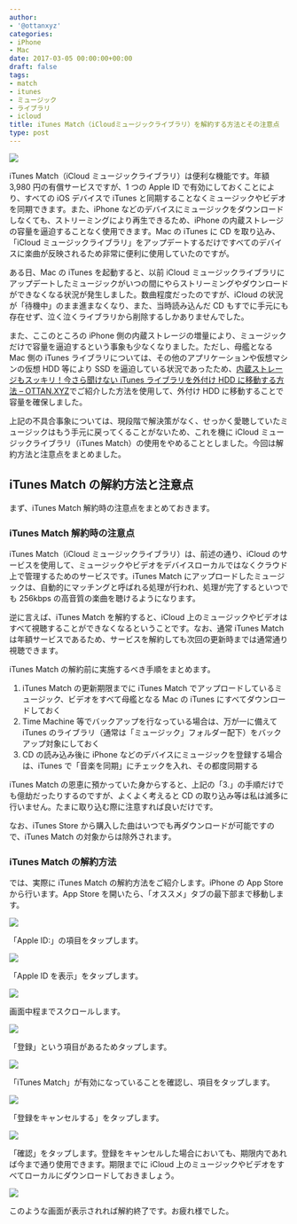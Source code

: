 ```yaml
---
author:
- '@ottanxyz'
categories:
- iPhone
- Mac
date: 2017-03-05 00:00:00+00:00
draft: false
tags:
- match
- itunes
- ミュージック
- ライブラリ
- icloud
title: iTunes Match（iCloudミュージックライブラリ）を解約する方法とその注意点
type: post
---
```


![](170305-58bb8296c2675.jpg)

iTunes Match（iCloud ミュージックライブラリ）は便利な機能です。年額 3,980 円の有償サービスですが、1 つの Apple ID で有効にしておくことにより、すべての iOS デバイスで iTunes と同期することなくミュージックやビデオを同期できます。また、iPhone などのデバイスにミュージックをダウンロードしなくても、ストリーミングにより再生できるため、iPhone の内蔵ストレージの容量を逼迫することなく使用できます。Mac の iTunes に CD を取り込み、「iCloud ミュージックライブラリ」をアップデートするだけですべてのデバイスに楽曲が反映されるため非常に便利に使用していたのですが。

ある日、Mac の iTunes を起動すると、以前 iCloud ミュージックライブラリにアップデートしたミュージックがいつの間にやらストリーミングやダウンロードができなくなる状況が発生しました。数曲程度だったのですが、iCloud の状況が「待機中」のまま進まなくなり、また、当時読み込んだ CD もすでに手元にも存在せず、泣く泣くライブラリから削除するしかありませんでした。

また、ここのところの iPhone 側の内蔵ストレージの増量により、ミュージックだけで容量を逼迫するという事象も少なくなりました。ただし、母艦となる Mac 側の iTunes ライブラリについては、その他のアプリケーションや仮想マシンの仮想 HDD 等により SSD を逼迫している状況であったため、[内蔵ストレージもスッキリ！今さら聞けない iTunes ライブラリを外付け HDD に移動する方法 – OTTAN.XYZ](/posts/2016/10/itunes-library-external-hdd-5100/)でご紹介した方法を使用して、外付け HDD に移動することで容量を確保しました。

上記の不具合事象については、現段階で解決策がなく、せっかく愛聴していたミュージックはもう手元に戻ってくることがないため、これを機に iCloud ミュージックライブラリ（iTunes Match）の使用をやめることとしました。今回は解約方法と注意点をまとめました。

## iTunes Match の解約方法と注意点

まず、iTunes Match 解約時の注意点をまとめておきます。

### iTunes Match 解約時の注意点

iTunes Match（iCloud ミュージックライブラリ）は、前述の通り、iCloud のサービスを使用して、ミュージックやビデオをデバイスローカルではなくクラウド上で管理するためのサービスです。iTunes Match にアップロードしたミュージックは、自動的にマッチングと呼ばれる処理が行われ、処理が完了するといつでも 256kbps の高音質の楽曲を聴けるようになります。

逆に言えば、iTunes Match を解約すると、iCloud 上のミュージックやビデオはすべて視聴することができなくなるということです。なお、通常 iTunes Match は年額サービスであるため、サービスを解約しても次回の更新時までは通常通り視聴できます。

iTunes Match の解約前に実施するべき手順をまとめます。

1. iTunes Match の更新期限までに iTunes Match でアップロードしているミュージック、ビデオをすべて母艦となる Mac の iTunes にすべてダウンロードしておく
2. Time Machine 等でバックアップを行なっている場合は、万が一に備えて iTunes のライブラリ（通常は「ミュージック」フォルダー配下）をバックアップ対象にしておく
3. CD の読み込み後に iPhone などのデバイスにミュージックを登録する場合は、iTunes で「音楽を同期」にチェックを入れ、その都度同期する

iTunes Match の恩恵に預かっていた身からすると、上記の「3.」の手順だけでも億劫だったりするのですが、よくよく考えると CD の取り込み等は私は滅多に行いません。たまに取り込む際に注意すれば良いだけです。

なお、iTunes Store から購入した曲はいつでも再ダウンロードが可能ですので、iTunes Match の対象からは除外されます。

### iTunes Match の解約方法

では、実際に iTunes Match の解約方法をご紹介します。iPhone の App Store から行います。App Store を開いたら、「オススメ」タブの最下部まで移動します。

![](170305-58bb829f50a91.png)

「Apple ID:」の項目をタップします。

![](170305-58bb82a4db978.png)

「Apple ID を表示」をタップします。

![](170305-58bb82a9cdefd.png)

画面中程までスクロールします。

![](170305-58bb82b09f151.png)

「登録」という項目があるためタップします。

![](170305-58bb82b73c781.png)

「iTunes Match」が有効になっていることを確認し、項目をタップします。

![](170305-58bb82bd4b22e.png)

「登録をキャンセルする」をタップします。

![](170305-58bb82c276da5.png)

「確認」をタップします。登録をキャンセルした場合においても、期限内であれば今まで通り使用できます。期限までに iCloud 上のミュージックやビデオをすべてローカルにダウンロードしておきましょう。

![](170305-58bb82c7b696f.png)

このような画面が表示されれば解約終了です。お疲れ様でした。